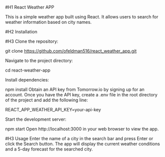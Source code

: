 #H1
React Weather APP

This is a simple weather app built using React. It allows users to search for weather information based on city names.

#H2
Installation

#H3
Clone the repository:

git clone https://github.com/ofeldman516/react_weather_app.git

Navigate to the project directory:

cd react-weather-app

Install dependencies:

npm install
Obtain an API key from Tomorrow.io by signing up for an account. Once you have the API key, create a .env file in the root directory of the project and add the following line:

REACT_APP_WEATHER_API_KEY=your-api-key

Start the development server:

npm start
Open http://localhost:3000 in your web browser to view the app.

#H3
Usage
Enter the name of a city in the search bar and press Enter or click the Search button.
The app will display the current weather conditions and a 5-day forecast for the searched city.
